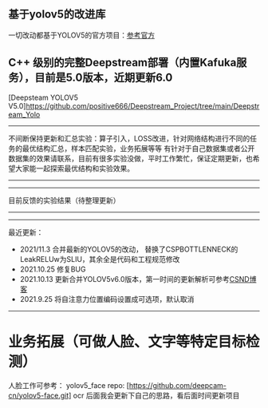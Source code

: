 ## 基于yolov5的改进库


   一切改动都基于YOLOV5的官方项目：[参考官方](https://github.com/ultralytics/yolov5) 
   
## C++ 级别的完整Deepstream部署（内置Kafuka服务），目前是5.0版本，近期更新6.0
  [Deepsteam YOLOV5 V5.0]https://github.com/positive666/Deepstream_Project/tree/main/Deepstream_Yolo 

***
   
   不间断保持更新和汇总实验：算子引入，LOSS改进，针对网络结构进行不同的任务的最优结构汇总，样本匹配实验，业务拓展等等
   有针对于自己数据集或者公开数据集的效果请联系，目前有很多实验没做，平时工作繁忙，保证定期更新，也希望大家能一起探索最优结构和实验效果。
   
***


***
目前反馈的实验结果（待整理更新） 
***

***
最近更新：
- 2021/11.3  合并最新的YOLOV5的改动， 替换了CSPBOTTLENNECK的LeakRELUw为SLIU，其余全是代码和工程规范修改
- 2021.10.25  修复BUG
- 2021.10.13 更新合并YOLOV5v6.0版本，第一时间的更新解析可参考[CSND博客](https://blog.csdn.net/weixin_44119362/article/details/120748319?spm=1001.2014.3001.5501)
- 2021.9.25  将自注意力位置编码设置成可选项，默认取消

***

# 业务拓展（可做人脸、文字等特定目标检测）

人脸工作可参考： yolov5_face repo: [https://github.com/deepcam-cn/yolov5-face.git]
ocr 后面我会更新下自己的思路，看后面时间更新项目